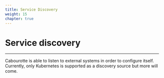 ```yaml
---
title: Service Discovery
weight: 15
chapter: true
---
```


# Service discovery

---

Cabourotte is able to listen to external systems in order to configure itself. Currently, only Kubernetes is supported as a discovery source but more will come.
